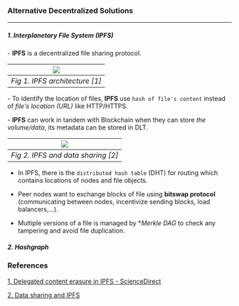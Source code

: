 ### Alternative Decentralized Solutions

___

##### 1. Interplanetary File System (IPFS)

\- **IPFS** is a decentralized file sharing protocol. 

|![](https://ars.els-cdn.com/content/image/1-s2.0-S0167739X19323003-gr1.jpg)|
|:---:|
|*Fig 1. IPFS architecture [1]*|

\- To identify the location of files, **IPFS** use `hash of file's content` instead of *file's location (URL)* like HTTP/HTTPS.

\- **IPFS** can work in tandem with Blockchain when they can store *the volume/data*, its metadata can be stored in DLT. 

|![](https://www.researchgate.net/publication/337712447/figure/fig1/AS:834500409974784@1575971810081/Data-sharing-on-IPFS-by-owner.png)|
|:---:|
|*Fig 2. IPFS and data sharing [2]*|

+ In IPFS, there is the `distributed hash table` (DHT) for routing which contains locations of nodes and file objects. 

+ Peer nodes want to exchange blocks of file using **bitswap protocol** (communicating between nodes, incentivize sending blocks, load balancers,...).

+ Multiple versions of a file is managed by **Merkle DAG* to check any tampering and avoid file duplication.

##### 2. Hashgraph

### References

[1. Delegated content erasure in IPFS - ScienceDirect](https://www.sciencedirect.com/science/article/pii/S0167739X19323003)

[2. Data sharing and IPFS](https://www.researchgate.net/figure/Data-sharing-on-IPFS-by-owner_fig1_337712447)
